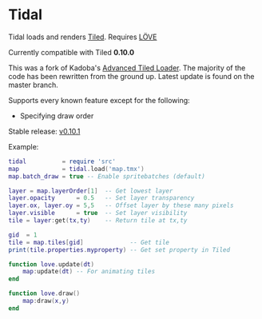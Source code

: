 Tidal
========

Tidal loads and renders [Tiled](http://www.mapeditor.org/). 
Requires [LÖVE](http://love2d.org)

Currently compatible with Tiled **0.10.0**

This was a fork of Kadoba's [Advanced Tiled Loader](https://github.com/Kadoba/Advanced-Tiled-Loader). 
The majority of the code has been rewritten from the ground up. 
Latest update is found on the master branch.

Supports every known feature except for the following:
* Specifying draw order

Stable release:
[v0.10.1](https://github.com/markandgo/Tidal/releases/tag/v0.10.1)

Example: 

````lua
tidal          = require 'src'
map            = tidal.load('map.tmx')
map.batch_draw = true -- Enable spritebatches (default)

layer = map.layerOrder[1]  -- Get lowest layer
layer.opacity      = 0.5   -- Set layer transparency
layer.ox, layer.oy = 5,5   -- Offset layer by these many pixels
layer.visible      = true  -- Set layer visibility
tile = layer:get(tx,ty)    -- Return tile at tx,ty

gid  = 1
tile = map.tiles[gid]             -- Get tile
print(tile.properties.myproperty) -- Get set property in Tiled

function love.update(dt)
	map:update(dt) -- For animating tiles
end

function love.draw()
	map:draw(x,y)
end
````